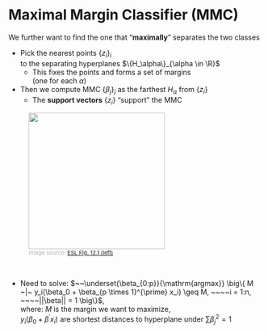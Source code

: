 
# Maximal Margin Classifier (MMC)
<div>

We further want to find the one that “**maximally**” separates the two classes
</div>
<div class="grid grid-cols-[9fr_4fr]">
<div>

* Pick the nearest points $\{z_i\}_i$<br> to the separating hyperplanes $\{H_\alpha\}_{\alpha \in \R}$
	* This fixes the points and forms a set of margins<br> (one for each $\alpha$)
* Then we compute MMC $\{\beta_j\}_j$ as the farthest $H_\alpha$ from $\{z_i\}$
	* The **support vectors** $\{z_i\}$ “support” the MMC

</div>
<div>
  <figure>
    <img src="/ESL_figure_12.1_L.png" style="width: 270px; position: relative">
    <figcaption style="color:#b3b3b3ff; font-size: 11px">Image source:
      <a href="https://hastie.su.domains/ElemStatLearn/printings/ESLII_print12.pdf#page=437">ESL Fig. 12.1 (left)</a>
    </figcaption>
  </figure>
</div>
</div>
<br>

* Need to solve:
$~~\underset{\beta_{0:p}}{\mathrm{argmax}} \big\{ M ~|~ y_i(\beta_0 + \beta_{p \times 1}^{\prime} x_i) \geq M, ~~~~i = 1:n, ~~~~||\beta|| = 1 \big\}$,
<br>where:
$M$ is the margin we want to maximize,<br>
$y_i(\beta_0 + \beta^{\prime} x_i)$ are shortest distances to hyperplane under $\sum \beta_j^2 = 1$
